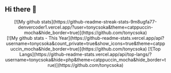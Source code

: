 ## Hi there 👋
<div align="center">
[![My github stats](https://github-readme-streak-stats-9m8ugfa77-denvercoder1.vercel.app/?user=tonycsoka&theme=catppuccin-mocha&hide_border=true)](https://github.com/tonycsoka)
</div>
<div align="center">
[![My github stats - This Year](https://github-readme-stats.vercel.app/api?username=tonycsoka&count_private=true&show_icons=true&theme=catppuccin_mocha&hide_border=true)](https://github.com/tonycsoka)
[![Top Langs](https://github-readme-stats.vercel.app/api/top-langs/?username=tonycsoka&hide=php&theme=catppuccin_mocha&hide_border=true)](https://github.com/tonycsoka)
</div>
<!--
**tonycsoka/tonycsoka** is a ✨ _special_ ✨ repository because its `README.md` (this file) appears on your GitHub profile.

Here are some ideas to get you started:

- 🔭 I’m currently working on ...
- 🌱 I’m currently learning ...
- 👯 I’m looking to collaborate on ...
- 🤔 I’m looking for help with ...
- 💬 Ask me about ...
- 📫 How to reach me: ...
- 😄 Pronouns: ...
- ⚡ Fun fact: ...
-->
